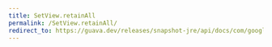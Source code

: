 ```yaml
---
title: SetView.retainAll
permalink: /SetView.retainAll/
redirect_to: https://guava.dev/releases/snapshot-jre/api/docs/com/google/common/collect/Sets.SetView.html#retainAll-java.util.Collection-
---
```

